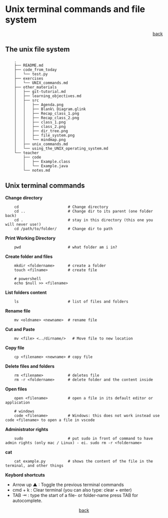 # Unix terminal commands and file system

<div align="right">
<a href="/../../../Lesson_01_introduction_to_python_and_python_strings/blob/master/README.md">back</a> 
</div>

## The unix file system

````
    .
    ├── README.md
    ├── code_from_today
    │   └── test.py
    ├── exercises
    │   └── UNIX_commands.md
    ├── other_materials
    │   ├── git-tutorial.md
    │   ├── learning_objectives.md
    │   ├── src
    │   │   ├── Agenda.png
    │   │   ├── Blank\ Diagram.glink
    │   │   ├── Recap_class_1.png
    │   │   ├── Recap_class_2.png
    │   │   ├── class_1.png
    │   │   ├── class_2.png
    │   │   ├── dir_tree.png
    │   │   ├── file_system.png
    │   │   └── mindmap.png
    │   ├── unix_commands.md
    │   └── using_the_UNIX_operating_system.md
    └── teacher
        ├── code
        │   ├── Example.class
        │   └── Example.java
        └── notes.md
````

## Unix terminal commands


**Change directory**

````
    cd                      # Change directory
    cd ..                   # Change dir to its parent (one folder back)
    cd .                    # stay in this directory (this one you will never use!)
    cd /path/to/folder/     # Change dir to path
````

**Print Working Directory**
````
    pwd                     # what folder am i in?
````

**Create folder and files**
````
    mkdir <foldername>      # create a folder
    touch <filname>         # create file

    # powershell
    echo $null >> <filename>
````

**List folders content**
````
    ls                      # list of files and folders
````

**Rename file**
````
    mv <oldname> <newname>  # rename file
````

**Cut and Paste**
````
    mv <file> <../dirname/>   # Move file to new location
````

**Copy file**
````
    cp <filename> <newname> # copy file 
````
**Delete files and folders**
````
    rm <filename>           # deletes file
    rm -r <foldername>      # delete folder and the content inside
````

**Open files**
````
    open <filename>         # open a file in its default editor or application
    
    # windows
    code <filename>         # Windows: this does not work instead use code <filename> to open a file in vscode    

````
**Administrator rights**
````
    sudo                    # put sudo in front of command to have admin rights (only mac / Linux) - ei. sudo rm -r <foldername>
````

**cat**
````
    cat example.py          # shows the content of the file in the terminal, and other things
````


**Keybord shortcuts**
* Arrow up ▲ : Toggle the previous terminal commands
* cmd + k : Clear terminal (you can also type: clear + enter)
* TAB ⇥ : type the start of a file- or folder-name press TAB for autocomplete.


<div align="center">
<a href="/../../../Lesson_01_introduction_to_python_and_python_strings/blob/master/README.md">back</a> 
</div>
